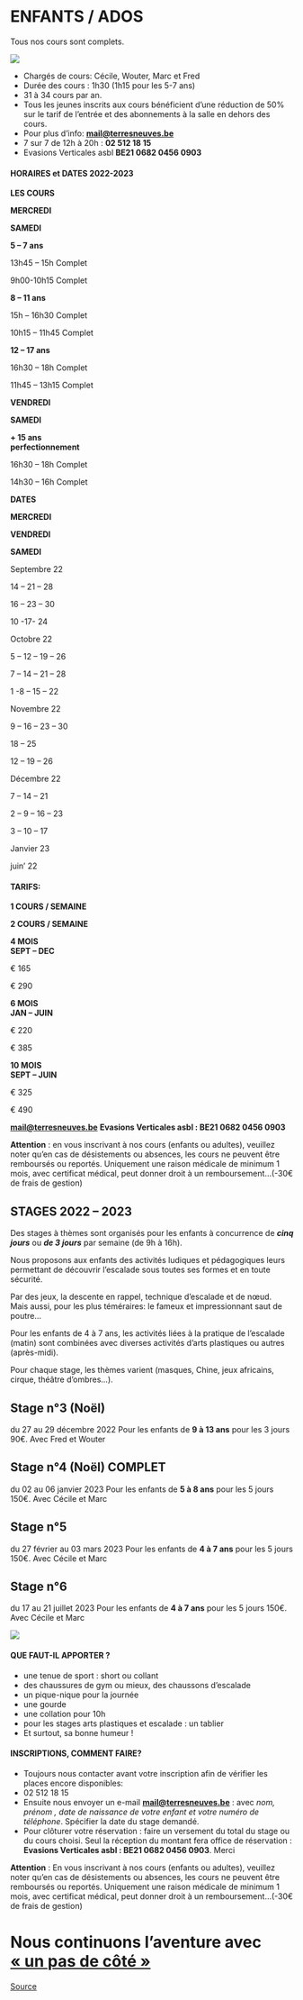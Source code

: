 ENFANTS / ADOS
==============

Tous nos cours sont complets.

![](https://brusselsclimbing.be/wp-content/uploads/enfants007.jpg)

*   Chargés de cours: Cécile, Wouter, Marc et Fred
*   Durée des cours : 1h30 (1h15 pour les 5-7 ans)
*   31 à 34 cours par an.
*   Tous les jeunes inscrits aux cours bénéficient d’une réduction de 50% sur le tarif de l’entrée et des abonnements à la salle en dehors des cours.
*   Pour plus d’info: ****[mail@terresneuves.be](mailto:mail@terresneuves.be)****
*   7 sur 7 de 12h à 20h : **02 512 18 15**
*   Evasions Verticales asbl **BE21 0682 0456 0903**

#### HORAIRES et DATES 2022-2023

**LES COURS**

**MERCREDI**

**SAMEDI**

**5 – 7 ans**

13h45 – 15h Complet  

9h00-10h15 Complet  

**8 – 11 ans**

15h – 16h30 Complet  

10h15 – 11h45 Complet  

**12 – 17 ans**

16h30 – 18h Complet  

11h45 – 13h15 Complet  

**VENDREDI**

**SAMEDI**

**\+ 15 ans  
perfectionnement**

16h30 – 18h Complet  

14h30 – 16h Complet  

**DATES**

**MERCREDI**

**VENDREDI**

**SAMEDI**

Septembre 22

14 – 21 – 28

16 – 23 – 30

10 -17- 24

Octobre 22

5 – 12 – 19 – 26

7 – 14 – 21 – 28

1 -8 – 15 – 22

Novembre 22

9 – 16 – 23 – 30

18 – 25

12 – 19 – 26

Décembre 22

7 – 14 – 21

2 – 9 – 16 – 23

3 – 10 – 17

Janvier 23

juin’ 22

#### TARIFS:

**1 COURS / SEMAINE**

**2 COURS / SEMAINE**

**4 MOIS  
SEPT – DEC**

€ 165

€ 290

**6 MOIS  
JAN – JUIN**

€ 220

€ 385

**10 MOIS  
SEPT – JUIN**

€ 325

€ 490

**mail@terresneuves.be** **Evasions Verticales asbl : BE21 0682 0456 0903**

**Attention** : en vous inscrivant à nos cours (enfants ou adultes), veuillez noter qu’en cas de désistements ou absences, les cours ne peuvent être remboursés ou reportés. Uniquement une raison médicale de minimum 1 mois, avec certificat médical, peut donner droit à un remboursement…(-30€ de frais de gestion)

STAGES 2022 – 2023
------------------

Des stages à thèmes sont organisés pour les enfants à concurrence de ***cinq jours*** ou ***de 3 jours*** par semaine (de 9h à 16h).

Nous proposons aux enfants des activités ludiques et pédagogiques leurs permettant de découvrir l’escalade sous toutes ses formes et en toute sécurité.

Par des jeux, la descente en rappel, technique d’escalade et de nœud.  
Mais aussi, pour les plus téméraires: le fameux et impressionnant saut de poutre…

Pour les enfants de 4 à 7 ans, les activités liées à la pratique de l’escalade (matin) sont combinées avec diverses activités d’arts plastiques ou autres (après-midi).

Pour chaque stage, les thèmes varient (masques, Chine, jeux africains, cirque, théâtre d’ombres…).

Stage n°3 (Noël)
----------------

du 27 au 29 décembre 2022 Pour les enfants de **9 à 13 ans** pour les 3 jours 90€. Avec Fred et Wouter

Stage n°4 (Noël) **COMPLET**
----------------------------

du 02 au 06 janvier 2023 Pour les enfants de **5 à 8 ans** pour les 5 jours 150€. Avec Cécile et Marc

Stage n°5
---------

du 27 février au 03 mars 2023 Pour les enfants de **4 à 7 ans** pour les 5 jours 150€. Avec Cécile et Marc

Stage n°6
---------

du 17 au 21 juillet 2023 Pour les enfants de **4 à 7 ans** pour les 5 jours 150€. Avec Cécile et Marc

![](https://terresneuves.be/wp-content/uploads/enfnats-6-1024x299.jpg)

#### QUE FAUT-IL APPORTER ?

*   une tenue de sport : short ou collant
*   des chaussures de gym ou mieux, des chaussons d’escalade
*   un pique-nique pour la journée
*   une gourde
*   une collation pour 10h
*   pour les stages arts plastiques et escalade : un tablier
*   Et surtout, sa bonne humeur !

#### INSCRIPTIONS, COMMENT FAIRE?

*   Toujours nous contacter avant votre inscription afin de vérifier les places encore disponibles:
*   02 512 18 15
*   Ensuite nous envoyer un e-mail **[**mail@terresneuves.be**](mailto:mail@terresneuves.be)** : avec *nom, prénom , date de naissance de votre enfant et votre numéro de téléphone*. Spécifier la date du stage demandé.
*   Pour clôturer votre réservation : faire un versement du total du stage ou du cours choisi. Seul la réception du montant fera office de réservation : **Evasions Verticales asbl : BE21 0682 0456 0903**. Merci

**Attention** : En vous inscrivant à nos cours (enfants ou adultes), veuillez noter qu’en cas de désistements ou absences, les cours ne peuvent être remboursés ou reportés. Uniquement une raison médicale de minimum 1 mois, avec certificat médical, peut donner droit à un remboursement…(-30€ de frais de gestion)

Nous continuons l’aventure avec [« un pas de côté »](https://artnature.be/)
===========================================================================

[Source](https://terresneuves.be/enfants/)